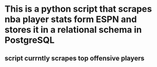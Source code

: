 # This is a python script that scrapes nba player stats form ESPN and stores it in a relational schema in PostgreSQL
## script currntly scrapes top offensive players

